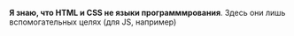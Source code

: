 **Я знаю, что HTML и CSS не языки программмрования**. Здесь они лишь вспомогательных целях (для JS, например)